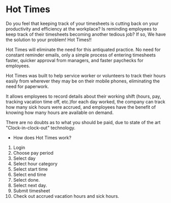 # Hot Times

Do you feel that keeping track of your timesheets is cutting back on your productivity and efficiency at the workplace? Is reminding employees to keep track of their timesheets becoming another tedious job?
If so, We have the solution to your problem! Hot Times!!

Hot Times will eliminate the need for this antiquated practice. No need for constant reminder emails, only a simple process of entering timesheets faster, quicker approval from managers, and faster paychecks for employees.


Hot Times was built to help service worker or volunteers to track their hours easily from wherever they may be on their mobile phones,  eliminating the need for paperwork.

It allows employees to record details about their working shift (hours, pay, tracking vacation time off, etc.)for each day worked, the company can track how many sick hours were accrued, and employees have the benefit of knowing how many hours are available on demand. 

There are no doubts as to what you should be  paid, due to state of the art "Clock-in-clock-out" technology.

- How does Hot Times work?
1. Login
2. Choose pay period
3. Select day
4. Select hour category
5. Select start time
6. Select end time
7. Select done.
8. Select next day.
9. Submit timesheet
10. Check out accrued vacation hours and sick hours.
